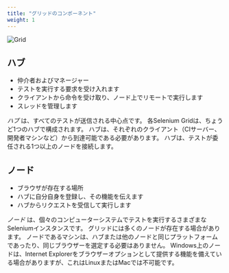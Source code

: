 ```yaml
---
title: "グリッドのコンポーネント"
weight: 1
---
```


![Grid](/images/grid4.png)

## ハブ
* 仲介者およびマネージャー
* テストを実行する要求を受け入れます
* クライアントから命令を受け取り、ノード上でリモートで実行します
* スレッドを管理します

_ハブ_ は、すべてのテストが送信される中心点です。
各Selenium Gridは、ちょうど1つのハブで構成されます。
ハブは、それぞれのクライアント（CIサーバー、開発者マシンなど）から到達可能である必要があります。
ハブは、テストが委任される1つ以上のノードを接続します。

## ノード

* ブラウザが存在する場所
* ハブに自分自身を登録し、その機能を伝えます
* ハブからリクエストを受信して実行します

_ノード_ は、個々のコンピューターシステムでテストを実行するさまざまなSeleniumインスタンスです。
グリッドには多くのノードが存在する場合があります。
ノードであるマシンは、ハブまたは他のノードと同じプラットフォームであったり、同じブラウザーを選定する必要はありません。
Windows上のノードは、Internet Explorerをブラウザーオプションとして提供する機能を備えている場合がありますが、これはLinuxまたはMacでは不可能です。
